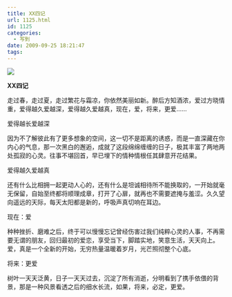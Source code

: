 ```yaml
---
title: XX四记
url: 1125.html
id: 1125
categories:
  - 写到
date: 2009-09-25 18:21:47
tags:
---
```


![](http://photo.guolaijie.com/rooufer/attachments/month_0909/v2009925181751.jpg)  
  

**XX四记**

  
走过春，走过夏，走过繁花与霜凉，你依然美丽如新。醉后方知酒浓，爱过方晓情重，爱得越久爱越深，爱得越久爱越真，现在，爱，将来，更爱……  
  

爱得越长爱越深

  
因为不了解彼此有了更多想象的空间，这一切不是距离的诱惑，而是一直深藏在你内心的气息，那一次黑白的邂逅，成就了这段绵绵缠缠的日子，极其丰富了两地两处孤寂的心灵。往事不堪回首，早已埋下的情种情根任其肆意开花结果。  
  

爱得越久爱越真

  
还有什么比相拥一起更动人心的，还有什么是坦诚相待所不能换取的，一开始就毫无保留，自始至终都将顺理成章，打开了心扉，就再也不需要遮掩与羞涩。久久望向遥远的天际，每天太阳都是新的，呼吸声真切响在耳边。  
  

现在：爱

  
种种挫折、磨难之后，终于可以慢慢忘记曾经伤害过我们纯粹心灵的人事，不再需要无谓的朋友，回归最初的爱恋，享受当下，脚踏实地，笑意生活，天天向上。爱，真是一个全新的开始，无穷热量温暖着岁月，光芒照彻整个心底。  
  

将来：更爱

  
树叶一天天泛黄，日子一天天过去，沉淀了所有消逝，分明看到了携手依偎的背景，那是一种风景看透之后的细水长流，如果，将来，必定，更爱。